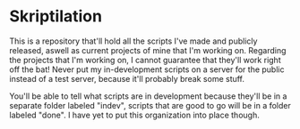 # Skriptilation

This is a repository that'll hold all the scripts I've made and publicly released, aswell as current projects of mine that I'm working on.
Regarding the projects that I'm working on, I cannot guarantee that they'll work right off the bat! Never put my in-development scripts on a server for the public instead of a test server, because it'll probably break some stuff.

You'll be able to tell what scripts are in development because they'll be in a separate folder labeled "indev", scripts that are good to go will be in a folder labeled "done". I have yet to put this organization into place though.
